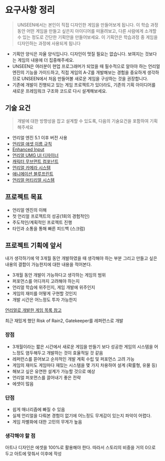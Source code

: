 # 요구사항 정리

> UNSEEN에서는 본인이 직접 디자인한 게임을 만들어보게 됩니다. 이 학습 과정 동안 어떤 게임을 만들고 싶은지 아이디어를 떠올려보고, 다른 사람에게 소개할 수 있는 정도로 간단한 기획안을 만들어보세요. 이 기획안은 학습과정 중 게임을 디자인하는 과정에 사용되게 됩니다

- 기획안 양식은 자율 양식입니다. 디자인이 멋질 필요는 없습니다. 보여지는 것보다는 게임의 내용에 더 집중해주세요.
- UNSEEN은 여러분이 현업 프로그래머가 되었을 때 필수적으로 알아야 하는 언리얼 엔진의 기능을 가이드하고, 직접 게임의 A-Z를 개발해보는 경험을 중요하게 생각하므로 UNSEEN에서 처음 만들어볼 새로운 게임을 구상하는 것을 권장합니다.
- 기존에 개발이 진행되고 있는 게임 프로젝트가 있더라도, 기존의 기획 아이디어를 새로운 프레임워크 구조와 코드로 다시 설계해보세요.

## 기술 요건

> 개발에 대한 방향성을 잡고 설계할 수 있도록, 다음의 기술요건을 포함하여 기획해주세요

- 언리얼 엔진 5.1 이후 버전 사용
- [언리얼 애셋 이름 규칙](https://github.com/Allar/ue5-style-guide/tree/v2)
- [Enhanced Input](https://docs.unrealengine.com/5.0/en-US/enhanced-input-in-unreal-engine)
- [언리얼 UMG UI 디자이너](https://docs.unrealengine.com/5.1/ko/umg-ui-designer-for-unreal-engine/)
- [캐릭터 무브먼트 컴포넌트](https://docs.unrealengine.com/5.1/ko/movement-components-in-unreal-engine/)
- [언리얼 카메라 시스템](https://docs.unrealengine.com/5.1/ko/using-cameras-in-unreal-engine/)
- [애니메이션 블루프린트](https://docs.unrealengine.com/5.0/en-US/animation-blueprints-in-unreal-engine/)
- [언리얼 머티리얼 시스템](https://www.youtube.com/watch?v=lngF4VVNER4&list=PLZlv_N0_O1gbQjgY0nDwZNYe_N8IcYWS)

## 프로젝트 목표

- 언리얼 엔진의 이해
- 첫 언리얼 프로젝트의 성공(1회의 경험적인)
- 주도적인/계획적인 프로젝트 진행
- 타인과 소통을 통해 빠른 피드백 (스크럼)

## 프로젝트 기획에 앞서

내가 생각하기에 약 3개월 동안 개발하였을 때 생각해야 하는 부분 그리고 만들고 싶은 내용의 결합이 가능한지에 대한 내용을 적어본다.

- 3개월 동안 개발이 가능하다고 생각하는 게임의 범위
- 퍼포먼스를 어디까지 고려해야 하는지
- 언리얼 학습에 위주인지, 게임 개발에 위주인지
- 게임의 재미를 어떻게 구현할 것인지
- 개발 시간은 어느정도 투자 가능한지

[언리얼로 개발한 게임 목록 참고](https://namu.wiki/w/%EC%96%B8%EB%A6%AC%EC%96%BC%20%EC%97%94%EC%A7%84/%EA%B2%8C%EC%9E%84%20%EB%AA%A9%EB%A1%9D)

최근 재밌게 했던 Risk of Rain2, Gatekeeper를 레퍼런스로 개발

### 장점

- 3개월이라는 짧은 시간에서 새로운 게임을 만들기 보다 성공한 게임의 시스템을 어느정도 염두해두고 개발하는 것이 효율적일 것 같음
- 레퍼런스를 뜯어보고 순차적인 개발 계획 수립 및 퍼포먼스 고려 가능
- 게임의 재미도 게임마다 재밌는 시스템을 몇 가지 차용하여 설계 (확률형, 유물 등)
- 해보고 싶은 유연한 설계가 가능할 것으로 예상
- 언리얼 퍼포먼스를 끌어내기 좋은 전략
- 에셋이 많음

### 단점

- 쉽게 매너리즘에 빠질 수 있음
- 실제 언리얼을 다뤄본 경험이 없기에 어느정도 무게감이 있는지 파악이 어렵다.
- 게임 차별화에 대한 고민의 무게가 높음

### 생각해야 할 점

아트나 디자인은 에셋을 100%로 활용해야 한다. 따라서 스토리의 비중을 거의 0으로 두고 아트에 맞춰서 이후에 작성